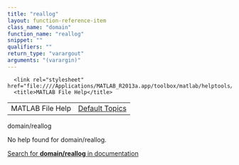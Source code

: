 ```yaml
---
title: "reallog"
layout: function-reference-item
class_name: "domain"
function_name: "reallog"
snippet: ""
qualifiers: ""
return_type: "varargout"
arguments: "(varargin)"
---
```


<html>
   <head>
      <meta http-equiv="Content-Type" content="text/html; charset=utf-8">
   
      <link rel="stylesheet" href="file:////Applications/MATLAB_R2013a.app/toolbox/matlab/helptools/private/helpwin.css">
      <title>MATLAB File Help</title>
   </head>
   <body>
      <!--Single-page help-->
      <table border="0" cellspacing="0" width="100%">
         <tr class="subheader">
            <td class="headertitle">MATLAB File Help</td>
            <td class="subheader-right"><a href="matlab:helpwin">Default Topics</a></td>
         </tr>
      </table>
      <div class="title">domain/reallog</div>
      <!--No help found-->
      <p>No help found for <span class="helptopic">domain/reallog</span>.
      </p>
      <p><a href="matlab:docsearch('domain/reallog')">
            Search for <b>domain/reallog</b> in documentation
            </a></p>
   </body>
</html>
